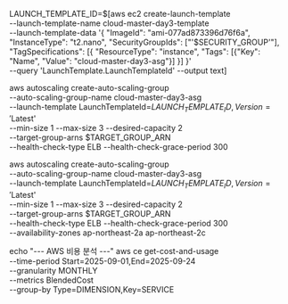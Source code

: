 
LAUNCH_TEMPLATE_ID=$[aws ec2 create-launch-template \
    --launch-template-name cloud-master-day3-template \
    --launch-template-data '{
        "ImageId": "ami-077ad873396d76f6a",
        "InstanceType": "t2.nano",
        "SecurityGroupIds": ["'$SECURITY_GROUP'"],
        "TagSpecifications": [{
            "ResourceType": "instance",
            "Tags": [{"Key": "Name", "Value": "cloud-master-day3-asg"}]
        }]
    }' \
    --query 'LaunchTemplate.LaunchTemplateId' --output text]

aws autoscaling create-auto-scaling-group \
    --auto-scaling-group-name cloud-master-day3-asg \
    --launch-template LaunchTemplateId=$LAUNCH_TEMPLATE_ID,Version='$Latest' \
    --min-size 1 --max-size 3 --desired-capacity 2 \
    --target-group-arns $TARGET_GROUP_ARN \
    --health-check-type ELB --health-check-grace-period 300 

aws autoscaling create-auto-scaling-group \
    --auto-scaling-group-name cloud-master-day3-asg \
    --launch-template LaunchTemplateId=$LAUNCH_TEMPLATE_ID,Version='$Latest' \
    --min-size 1 --max-size 3 --desired-capacity 2 \
    --target-group-arns $TARGET_GROUP_ARN \
    --health-check-type ELB --health-check-grace-period 300 \
    --availability-zones ap-northeast-2a ap-northeast-2c


echo "--- AWS 비용 분석 ---"
aws ce get-cost-and-usage \
    --time-period Start=2025-09-01,End=2025-09-24 \
    --granularity MONTHLY \
    --metrics BlendedCost \
    --group-by Type=DIMENSION,Key=SERVICE